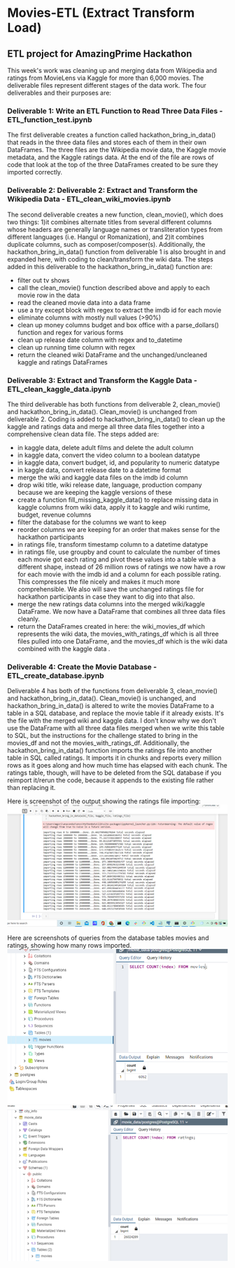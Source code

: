 # Movies-ETL (Extract Transform Load)
## ETL project for AmazingPrime Hackathon 

This week's work was cleaning up and merging data from Wikipedia and ratings from MovieLens via Kaggle for more than 6,000 movies.  The deliverable files represent different stages of the data work. The four deliverables and their purposes are:

### Deliverable 1: Write an ETL Function to Read Three Data Files - ETL_function_test.ipynb
The first deliverable creates a function called hackathon_bring_in_data() that reads in the three data files and stores each of them in their own DataFrames.  The three files are the Wikipedia movie data, the Kaggle movie metadata, and the Kaggle ratings data. At the end of the file are rows of code that look at the top of the three DataFrames created to be sure they imported correctly.

### Deliverable 2: Deliverable 2: Extract and Transform the Wikipedia Data - ETL_clean_wiki_movies.ipynb
The second deliverable creates a new function, clean_movie(), which does two things: 1)it combines alternate titles from several different columns whose headers are generally language names or transliteration types from different languages (i.e. Hangul or Romanization), and 2)it combines duplicate columns, such as composer/composer(s). Additionally, the hackathon_bring_in_data() function from deliverable 1 is also brought in and expanded here, with coding to clean/transform the wiki data. The steps added in this deliverable to the hackathon_bring_in_data() function are:
 - filter out tv shows
 - call the clean_movie() function described above and apply to each movie row in the data
 - read the cleaned movie data into a data frame
 - use a try except block with regex to extract the imdb id for each movie
 - eliminate columns with mostly null values (>90%)
 - clean up money columns budget and box office with a parse_dollars() function and regex for various forms
 - clean up release date column with regex and to_datetime
 - clean up running time column with regex
 - return the cleaned wiki DataFrame and the unchanged/uncleaned kaggle and ratings DataFrames

### Deliverable 3: Extract and Transform the Kaggle Data - ETL_clean_kaggle_data.ipynb
The third deliverable has both functions from deliverable 2, clean_movie() and hackathon_bring_in_data(). Clean_movie() is unchanged from deliverable 2.  Coding is added to hackathon_bring_in_data() to clean up the kaggle and ratings data and merge all three data files together into a comprehensive clean data file.  The steps added are:
- in kaggle data, delete adult films and delete the adult column
- in kaggle data, convert the video column to a boolean datatype
- in kaggle data, convert budget, id, and popularity to numeric datatype
- in kaggle data, convert release date to a datetime format
- merge the wiki and kaggle data files on the imdb id column
- drop wiki title, wiki release date, language, production company because we are keeping the kaggle versions of these
- create a function fill_missing_kaggle_data() to replace missing data in kaggle columns from wiki data, apply it to kaggle and wiki runtime, budget, revenue columns
- filter the database for the columns we want to keep
- reorder columns we are keeping for an order that makes sense for the hackathon participants
- in ratings file, transform timestamp column to a datetime datatype
- in ratings file, use groupby and count to calculate the number of times each movie got each rating and pivot these values into a table with a different shape, instead of 26 million rows of ratings we now have a row for each movie with the imdb id and a column for each possible rating. This compresses the file nicely and makes it much more comprehensible.  We also will save the unchanged ratings file for hackathon participants in case they want to dig into that also.
- merge the new ratings data columns into the merged wiki/kaggle DataFrame. We now have a DataFrame that combines all three data files cleanly.
- return the DataFrames created in here: the wiki_movies_df which represents the wiki data, the movies_with_ratings_df which is all three files pulled into one DataFrame, and the movies_df which is the wiki data combined with the kaggle data .

### Deliverable 4: Create the Movie Database - ETL_create_database.ipynb
Deliverable 4 has both of the functions from deliverable 3, clean_movie() and hackathon_bring_in_data(). Clean_movie() is unchanged, and hackathon_bring_in_data() is altered to write the movies DataFrame to a table in a SQL database, and replace the movie table if it already exists.  It's the file with the merged wiki and kaggle data. I don't know why we don't use the DataFrame with all three data files merged when we write this table to SQL, but the instructions for the challenge stated to bring in the movies_df and not the movies_with_ratings_df.  Additionally, the hackathon_bring_in_data() function imports the ratings file into another table in SQL called ratings. It imports it in chunks and reports every million rows as it goes along and how much time has elapsed with each chunk. The ratings table, though, will have to be deleted from the SQL database if you reimport it/rerun the code, because it appends to the existing file rather than replacing it.

Here is screenshot of the output showing the ratings file importing:
![ratings import](https://github.com/mgsrichard/Movies-ETL/blob/main/elapsed_time.png)

Here are screenshots of queries from the database tables movies and ratings, showing how many rows imported.
![movies query](https://github.com/mgsrichard/Movies-ETL/blob/main/movies_query.png)
![ratings query](https://github.com/mgsrichard/Movies-ETL/blob/main/ratings_query.png)
